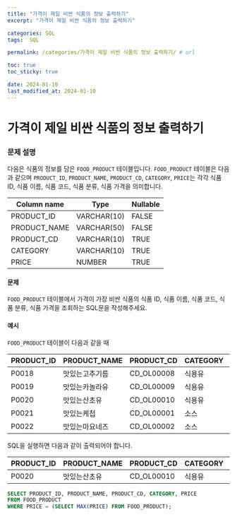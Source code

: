 ```yaml
---
title: "가격이 제일 비싼 식품의 정보 출력하기"
excerpt: "가격이 제일 비싼 식품의 정보 출력하기"

categories: SQL
tags:  SQL

permalink: /categories/가격이 제일 비싼 식품의 정보 출력하기/ # url

toc: true
toc_sticky: true

date: 2024-01-10
last_modified_at: 2024-01-10
---
```


# 가격이 제일 비싼 식품의 정보 출력하기

### 문제 설명

다음은 식품의 정보를 담은 `FOOD_PRODUCT` 테이블입니다. `FOOD_PRODUCT` 테이블은 다음과 같으며 `PRODUCT_ID`, `PRODUCT_NAME`, `PRODUCT_CD`, `CATEGORY`, `PRICE`는 각각 식품 ID, 식품 이름, 식품 코드, 식품 분류, 식품 가격을 의미합니다.

| Column name  | Type          | Nullable |
|--------------|---------------|----------|
| PRODUCT_ID   | VARCHAR(10)   | FALSE    |
| PRODUCT_NAME | VARCHAR(50)   | FALSE    |
| PRODUCT_CD   | VARCHAR(10)   | TRUE     |
| CATEGORY     | VARCHAR(10)   | TRUE     |
| PRICE        | NUMBER        | TRUE     |

#### 문제

`FOOD_PRODUCT` 테이블에서 가격이 가장 비싼 식품의 식품 ID, 식품 이름, 식품 코드, 식품 분류, 식품 가격을 조회하는 SQL문을 작성해주세요.

#### 예시

`FOOD_PRODUCT` 테이블이 다음과 같을 때

| PRODUCT_ID | PRODUCT_NAME   | PRODUCT_CD | CATEGORY | PRICE |
|------------|----------------|------------|----------|-------|
| P0018      | 맛있는고추기름  | CD_OL00008 | 식용유   | 6100  |
| P0019      | 맛있는카놀라유  | CD_OL00009 | 식용유   | 5100  |
| P0020      | 맛있는산초유    | CD_OL00010 | 식용유   | 6500  |
| P0021      | 맛있는케첩      | CD_OL00001 | 소스     | 4500  |
| P0022      | 맛있는마요네즈  | CD_OL00002 | 소스     | 4700  |

SQL을 실행하면 다음과 같이 출력되어야 합니다.

| PRODUCT_ID | PRODUCT_NAME | PRODUCT_CD | CATEGORY | PRICE |
|------------|--------------|------------|----------|-------|
| P0020      | 맛있는산초유  | CD_OL00010 | 식용유   | 6500  |

```sql
SELECT PRODUCT_ID, PRODUCT_NAME, PRODUCT_CD, CATEGORY, PRICE
FROM FOOD_PRODUCT
WHERE PRICE = (SELECT MAX(PRICE) FROM FOOD_PRODUCT);
```
